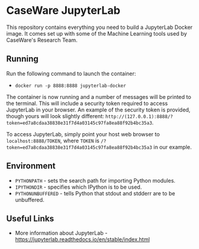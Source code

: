 # CaseWare JupyterLab

This repository contains everything you need to build a JupyterLab Docker image. It comes set up with some of the Machine Learning tools used by CaseWare's Research Team.

## Running

Run the following command to launch the container: 
- `docker run -p 8888:8888 jupyterlab-docker `

The container is now running and a number of messages will be printed to the terminal. This will include a security
token required to access JupyterLab in your browser. An example of the security token is provided, though yours will 
look slightly different: `http://(127.0.0.1):8888/?token=ed7a8cdaa38838e31f7d4a03145c97fa8ea88f92b4bc35a3`.

To access JupyterLab, simply point your host web browser to `localhost:8888/TOKEN`, where `TOKEN` is `/?token=ed7a8cdaa38838e31f7d4a03145c97fa8ea88f92b4bc35a3` in our example.

## Environment

 - `PYTHONPATH` - sets the search path for importing Python modules.
 - `IPYTHONDIR` - specifies which IPython is to be used.
 - `PYTHONUNBUFFERED` - tells Python that stdout and stdderr are to be unbuffered.

## Useful Links
 - More information about JupyterLab - https://jupyterlab.readthedocs.io/en/stable/index.html



